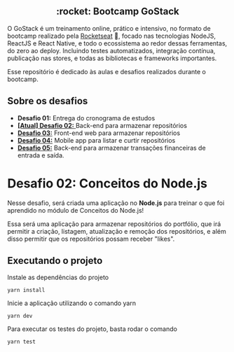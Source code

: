 <h2 align="center">
  :rocket: Bootcamp GoStack
</h2>

O GoStack é um treinamento online, prático e intensivo, no formato de bootcamp realizado pela [Rocketseat](https://rocketseat.com.br/) 💜, focado nas tecnologias NodeJS, ReactJS e React Native, e todo o ecossistema ao redor dessas ferramentas, do zero ao deploy. Incluindo testes automatizados, integração contínua, publicação nas stores, e todas as bibliotecas e frameworks importantes.

Esse repositório é dedicado às aulas e desafios realizados durante o bootcamp.

## Sobre os desafios
* __Desafio 01:__ Entrega do cronograma de estudos
* [__[Atual] Desafio 02:__ ](https://github.com/tmegumi/gostack-desafio-conceitos-nodejs) Back-end para armazenar repositórios
* [__Desafio 03:__](https://github.com/tmegumi/gostack-desafio-conceitos-reactjs) Front-end web para armazenar repositórios
* [__Desafio 04:__](https://github.com/tmegumi/gostack-desafio-conceitos-react-native) Mobile app para listar e curtir repositórios
* [__Desafio 05:__](https://github.com/tmegumi/gostack-desafio-fundamentos-node) Back-end para armazenar transações financeiras de entrada e saída.
  
# Desafio 02: Conceitos do Node.js

Nesse desafio, será criada uma aplicação no __Node.js__ para treinar o que foi aprendido no módulo de Conceitos do Node.js!

Essa será uma aplicação para armazenar repositórios do portfólio, que irá permitir a criação, listagem, atualização e remoção dos repositórios, e além disso permitir que os repositórios possam receber "likes".

## Executando o projeto
Instale as dependências do projeto
```
yarn install
```
Inicie a aplicação utilizando o comando yarn
```
yarn dev
```
Para executar os testes do projeto, basta rodar o comando
```
yarn test
```
